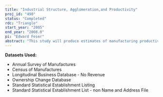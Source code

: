 ```yaml
---
title: "Industrial Structure, Agglomeration,and Productivity"
proj_id: "490"
status: "Completed"
rdc: "Triangle"
start_year: "2005"
end_year: "2008.0"
pi: "Edward Feser"
abstract: "This study will produce estimates of manufacturing productivity of businesses in U.S. regions that differ according to their industrial structure and agglomeration characteristics. Specifically, it will compare the production efficiency and realized agglomeration economies of business establishments in regions dominated by a few large firms with establishments in regions with a broad mix of firms and sectors. The substantive results are expected to yield insights into the forces driving regional economic growth and adjustment. The project will aid the U.S. Census Bureau’s mission by producing new estimates of productivity that account for the role of regional corporate structure, by developing and documenting procedures for linking Census Bureau data to Dun and Bradstreet MarketPlace data, and by evaluating the consistency of Census Bureau data with Dun and Bradstreet data. The project will link the MarketPlace data to the Standard Statistical Establishment List (SSEL) and to the Longitudinal Research Database (LRD). In the process of linking Census Bureau data to MarketPlace data, the project will create a documented crosswalk file that can be used in the future to link establishments in the MarketPlace data to those in Census data. The project will use the linked data to compare data items (i.e., establishment name, establishment address) in the MarketPlace data to those in the SSEL. The project will also compare employment, sales, and ownership structure in the LRD to those items in the MarketPlace data to check the quality of data collected in the Annual Surveys and Censuses of Manufactures. "
---
```


**Datasets Used:**

  - Annual Survey of Manufactures 
  - Census of Manufactures 
  - Longitudinal Business Database - No Revenue 
  - Ownership Change Database 
  - Standard Statistical Establishment Listing 
  - Standard Statistical Establishment List - non Name and Address File 

